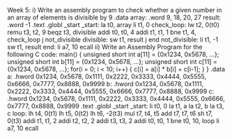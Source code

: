 Week 5:
i) Write an assembly program to check whether a given number in an array of elements is divisible
by 9
 .data
array: .word 9, 18, 20, 27
result: .word -1
 .text
 .globl _start
_start:
 la t0, array
 li t1, 0
check_loop:
 lw t2, 0(t0)
 remu t3, t2, 9
 beqz t3, divisible
 addi t0, t0, 4
 addi t1, t1, 1
 bne t1, 4, check_loop
 j not_divisible
divisible:
 sw t1, result
 j end
not_divisible:
 li t1, -1
 sw t1, result
end:
 li a7, 10
 ecall
ii)
Write an Assembly Program for the following C code: main() { unsigned short int a[11] = {0x1234,
0x5678, ...}; unsigned short int b[11] = {0x1234, 0x5678, ...}; unsigned short int c[11] = {0x1234,
0x5678, ...}; for(i = 0; i < 10; i++) { c[i] = a[i] * b[i] + c[i-1]; } }
 .data
a: .hword 0x1234, 0x5678, 0x1111, 0x2222, 0x3333, 0x4444, 0x5555, 0x6666, 0x7777, 0x8888,
0x9999
b: .hword 0x1234, 0x5678, 0x1111, 0x2222, 0x3333, 0x4444, 0x5555, 0x6666, 0x7777, 0x8888,
0x9999
c: .hword 0x1234, 0x5678, 0x1111, 0x2222, 0x3333, 0x4444, 0x5555, 0x6666, 0x7777, 0x8888,
0x9999
 .text
 .globl _start
_start:
 li t0, 0
 la t1, a
 la t2, b
 la t3, c
loop:
 lh t4, 0(t1)
 lh t5, 0(t2)
 lh t6, -2(t3)
 mul t7, t4, t5
 add t7, t7, t6
 sh t7, 0(t3)
 addi t1, t1, 2
 addi t2, t2, 2
 addi t3, t3, 2
 addi t0, t0, 1
 bne t0, 10, loop
 li a7, 10
 ecall
